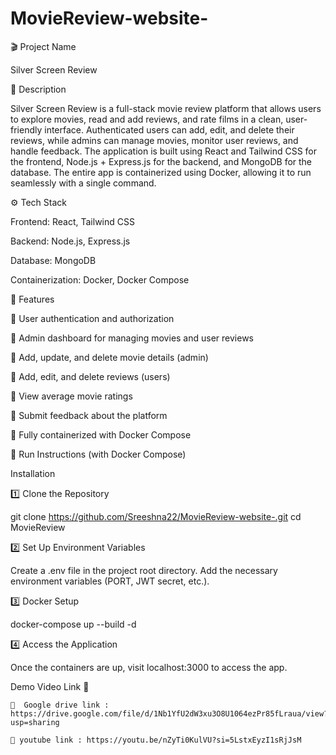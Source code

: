 # MovieReview-website-
🎬 Project Name

Silver Screen Review




📝 Description

Silver Screen Review is a full-stack movie review platform that allows users to explore movies, read and add reviews, and rate films in a clean, user-friendly interface.
Authenticated users can add, edit, and delete their reviews, while admins can manage movies, monitor user reviews, and handle feedback.
The application is built using React and Tailwind CSS for the frontend, Node.js + Express.js for the backend, and MongoDB for the database.
The entire app is containerized using Docker, allowing it to run seamlessly with a single command.


⚙️ Tech Stack

Frontend: React, Tailwind CSS

Backend: Node.js, Express.js

Database: MongoDB

Containerization: Docker, Docker Compose



🚀 Features

🌱 User authentication and authorization

🌱 Admin dashboard for managing movies and user reviews

🌱 Add, update, and delete movie details (admin)

🌱 Add, edit, and delete reviews (users)

🌱 View average movie ratings

🌱 Submit feedback about the platform

🌱 Fully containerized with Docker Compose



🐳 Run Instructions (with Docker Compose)



Installation  

1️⃣ Clone the Repository


git clone https://github.com/Sreeshna22/MovieReview-website-.git
cd MovieReview



2️⃣ Set Up Environment Variables


Create a .env file in the project root directory. Add the necessary environment variables (PORT, JWT secret, etc.).



3️⃣ Docker Setup


docker-compose up --build -d


4️⃣ Access the Application


Once the containers are up, visit localhost:3000 to access the app.






Demo Video Link 🚀
     
    📌  Google drive link : https://drive.google.com/file/d/1Nb1YfU2dW3xu3O8U1064ezPr85fLraua/view?usp=sharing

    📌 youtube link : https://youtu.be/nZyTi0KulVU?si=5LstxEyzI1sRjJsM


